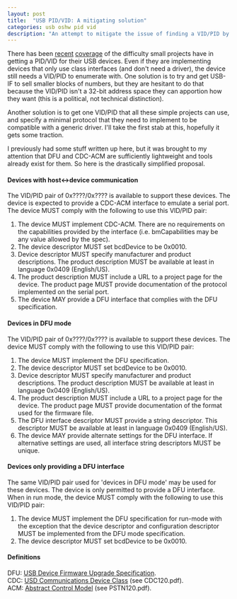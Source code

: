```yaml
---
layout: post
title:  "USB PID/VID: A mitigating solution"
categories: usb oshw pid vid
description: "An attempt to mitigate the issue of finding a VID/PID by providing a USB communication spec that covers the majority of OSHW devices."
---
```


There has been [recent][arachnid] [coverage][hackaday] of the difficulty small projects have in getting a PID/VID for their USB devices. Even if they are implementing devices that only use class interfaces (and don't need a driver), the device still needs a VID/PID to enumerate with. One solution is to try and get USB-IF to sell smaller blocks of numbers, but they are hesitant to do that because the VID/PID isn't a 32-bit address space they can apportion how they want (this is a political, not technical distinction).

Another solution is to get one VID/PID that all these simple projects can use, and specify a minimal protocol that they need to implement to be compatible with a generic driver. I'll take the first stab at this, hopefully it gets some traction.

<!--excerpt-->

I previously had some stuff written up here, but it was brought to my attention that DFU and CDC-ACM are sufficiently lightweight and tools already exist for them. So here is the drastically simplified proposal.

#### Devices with host<->device communication
The VID/PID pair of 0x????/0x???? is available to support these devices. The device is expected to provide a CDC-ACM interface to emulate a serial port. The device MUST comply with the following to use this VID/PID pair:

1. The device MUST implement CDC-ACM. There are no requirements on the capabilities provided by the interface (i.e. bmCapabilities may be any value allowed by the spec).
2. The device descriptor MUST set bcdDevice to be 0x0010.
3. Device descriptor MUST specify manufacturer and product descriptions. The product description MUST be available at least in language 0x0409 (English/US).
4. The product description MUST include a URL to a project page for the device. The product page MUST provide documentation of the protocol implemented on the serial port.
5. The device MAY provide a DFU interface that complies with the DFU specification.

#### Devices in DFU mode
The VID/PID pair of 0x????/0x???? is available to support these devices. The device MUST comply with the following to use this VID/PID pair:

1. The device MUST implement the DFU specification.
2. The device descriptor MUST set bcdDevice to be 0x0010.
3. Device descriptor MUST specify manufacturer and product descriptions. The product description MUST be available at least in language 0x0409 (English/US).
4. The product description MUST include a URL to a project page for the device. The product page MUST provide documentation of the format used for the firmware file.
5. The DFU interface descriptor MUST provide a string descriptor. This descriptor MUST be available at least in language 0x0409 (English/US).
6. The device MAY provide alternate settings for the DFU interface. If alternative settings are used, all interface string descriptors MUST be unique.

#### Devices only providing a DFU interface
The same VID/PID pair used for 'devices in DFU mode' may be used for these devices. The device is only permitted to provide a DFU interface. When in run mode, the device MUST comply with the following to use this VID/PID pair:

1. The device MUST implement the DFU specification for run-mode with the exception that the device descriptor and configuration descriptor MUST be implemented from the DFU mode specification.
2. The device descriptor MUST set bcdDevice to be 0x0010.

#### Definitions
DFU: [USB Device Firmware Upgrade Specification](http://www.usb.org/developers/devclass_docs/DFU_1.1.pdf).  
CDC: [USD Communications Device Class](http://www.usb.org/developers/devclass_docs/CDC1.2_WMC1.1_012011.zip) (see CDC120.pdf).  
ACM: [Abstract Control Model](http://www.usb.org/developers/devclass_docs/CDC1.2_WMC1.1_012011.zip) (see PSTN120.pdf).

[arachnid]: http://www.arachnidlabs.com/blog/2013/10/18/usb-if-no-vid-for-open-source/
[hackaday]: http://hackaday.com/2013/10/22/usb-implementers-forum-says-no-to-open-source/